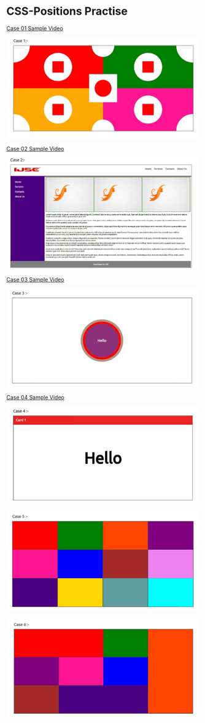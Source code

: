 # CSS-Positions Practise

<a href="https://www.youtube.com/watch?v=bVa2NcYX9DE" target="_blank"> Case 01 Sample Video </a>

![](README_Assets/Case-01.jpg)

<a href="https://www.youtube.com/watch?v=drlPgs67aXI" target="_blank"> Case 02 Sample Video </a>

![](README_Assets/Case-02.jpg)

<a href="https://www.youtube.com/watch?v=qp322mFSI9c" target="_blank"> Case 03 Sample Video </a>

![](README_Assets/Case-03.jpg)

<a href="https://www.youtube.com/watch?v=XnglcYJknxc" target="_blank"> Case 04 Sample Video </a>

![](README_Assets/Case-04.jpg)

![](README_Assets/Case-05.jpg)

![](README_Assets/Case-06.jpg)


